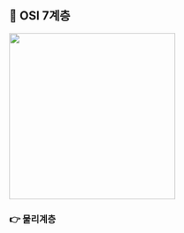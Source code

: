 ## 📌 OSI 7계층
<img src="https://user-images.githubusercontent.com/58936137/179342387-109eb4bc-ebeb-4cce-93ce-bd018b538983.png" width="300px" height="300px">

### 👉 물리계층


